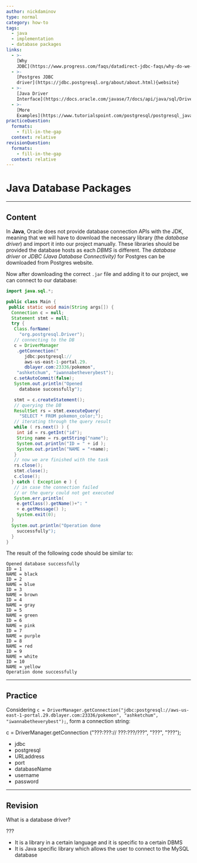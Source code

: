 ```yaml
---
author: nickdaminov
type: normal
category: how-to
tags:
  - java
  - implementation
  - database packages
links:
  - >-
    [Why
    JDBC](https://www.progress.com/faqs/datadirect-jdbc-faqs/why-do-we-need-jdbc){website}
  - >-
    [Postgres JDBC
    driver](https://jdbc.postgresql.org/about/about.html){website}
  - >-
    [Java Driver
    Interface](https://docs.oracle.com/javase/7/docs/api/java/sql/Driver.html){website}
  - >-
    [More
    Examples](https://www.tutorialspoint.com/postgresql/postgresql_java.htm){website}
practiceQuestion:
  formats:
    - fill-in-the-gap
  context: relative
revisionQuestion:
  formats:
    - fill-in-the-gap
  context: relative
---
```


# Java Database Packages


---

## Content

In **Java**, Oracle does not provide database connection APIs with the JDK, meaning that we will have to download the necessary library (the *database driver*) and import it into our project manually. These libraries should be provided the database hosts as each *DBMS* is different. The *database driver* or *JDBC (Java Database Connectivity)* for Postgres can be downloaded from Postgres website.

Now after downloading the correct `.jar` file and adding it to our project, we can connect to our database:

```java
import java.sql.*;

public class Main {
 public static void main(String args[]) {
  Connection c = null;
  Statement stmt = null;
  try {
   Class.forName(
     "org.postgresql.Driver");
   // connecting to the DB
   c = DriverManager
    .getConnection("
       jdbc:postgresql://
       aws-us-east-1-portal.29.
       dblayer.com:23336/pokemon",
    "ashketchum", "iwannabetheverybest");
   c.setAutoCommit(false);
   System.out.println("Opened
     database successfully");

   stmt = c.createStatement();
   // querying the DB
   ResultSet rs = stmt.executeQuery(
     "SELECT * FROM pokemon_color;");
   // iterating through the query result
   while ( rs.next() ) {
    int id = rs.getInt("id");
    String name = rs.getString("name");
    System.out.println("ID = " + id );
    System.out.println("NAME = "+name);
   }
   // now we are finished with the task
   rs.close();
   stmt.close();
   c.close();
  } catch ( Exception e ) {
   // in case the connection failed
   // or the query could not get executed
   System.err.println(
    e.getClass().getName()+": "
    + e.getMessage() );
    System.exit(0);
  }
  System.out.println("Operation done
    successfully");
  }
}
```

The result of the following code should be similar to:

```plain-text
Opened database successfully
ID = 1
NAME = black
ID = 2
NAME = blue
ID = 3
NAME = brown
ID = 4
NAME = gray
ID = 5
NAME = green
ID = 6
NAME = pink
ID = 7
NAME = purple
ID = 8
NAME = red
ID = 9
NAME = white
ID = 10
NAME = yellow
Operation done successfully
```


---

## Practice

Considering `c = DriverManager.getConnection("jdbc:postgresql://aws-us-east-1-portal.29.dblayer.com:23336/pokemon", "ashketchum", "iwannabetheverybest");`, form a connection string:

c = DriverManager.getConnection
("???:???://
???:???/???",
 "???", "???");

- jdbc
- postgresql
- URLaddress
- port
- databaseName
- username
- password


---

## Revision

What is a database driver?

???

- It is a library in a certain language and it is specific to a certain DBMS
- It is Java specific library which allows the user to connect to the MySQL database
